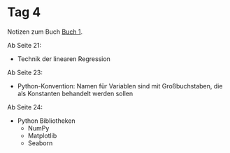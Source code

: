 # Tag 4

Notizen zum Buch [Buch 1](../Buch1.md).

Ab Seite 21:
* Technik der linearen Regression

Ab Seite 23:
* Python-Konvention: Namen für Variablen sind mit Großbuchstaben, die als Konstanten behandelt werden sollen

Ab Seite 24:
* Python Bibliotheken
  - NumPy
  - Matplotlib
  - Seaborn
